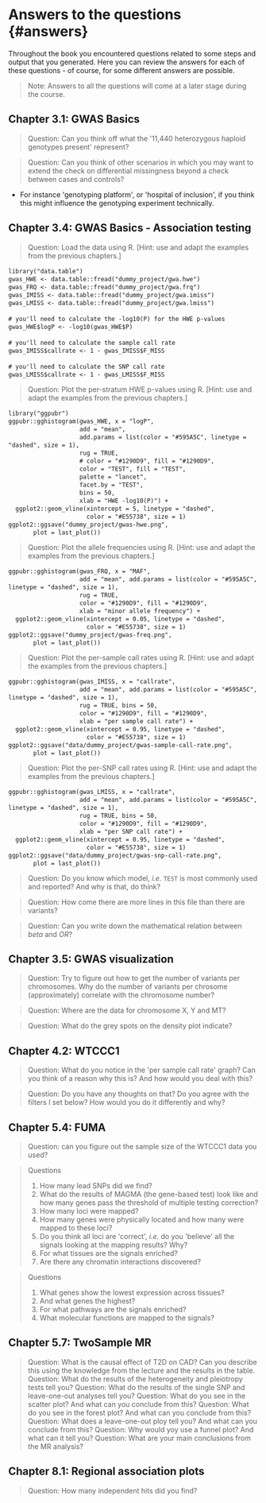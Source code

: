 # Answers to the questions {#answers}
<!-- ![](./img/_headers/banner_man_standing_dna.png){width=100%} -->





Throughout the book you encountered questions related to some steps and output that you generated. Here you can review the answers for each of these questions - of course, for some different answers are possible.

> Note: Answers to all the questions will come at a later stage during the course.

## Chapter 3.1: GWAS Basics
> Question: Can you think off what the '11,440 heterozygous haploid genotypes present' represent? 

> Question: Can you think of other scenarios in which you may want to extend the check on differential missingness beyond a check between cases and controls?
 * For instance 'genotyping platform', or 'hospital of inclusion', if you think this might influence the genotyping experiment technically.

## Chapter 3.4: GWAS Basics - Association testing

> Question: Load the data using R. [Hint: use and adapt the examples from the previous chapters.]

```
library("data.table")
gwas_HWE <- data.table::fread("dummy_project/gwa.hwe")
gwas_FRQ <- data.table::fread("dummy_project/gwa.frq")
gwas_IMISS <- data.table::fread("dummy_project/gwa.imiss")
gwas_LMISS <- data.table::fread("dummy_project/gwa.lmiss")

# you'll need to calculate the -log10(P) for the HWE p-values
gwas_HWE$logP <- -log10(gwas_HWE$P)

# you'll need to calculate the sample call rate
gwas_IMISS$callrate <- 1 - gwas_IMISS$F_MISS

# you'll need to calculate the SNP call rate
gwas_LMISS$callrate <- 1 - gwas_LMISS$F_MISS
```

> Question: Plot the per-stratum HWE p-values using R. [Hint: use and adapt the examples from the previous chapters.]

```
library("ggpubr")
ggpubr::gghistogram(gwas_HWE, x = "logP",
                    add = "mean",
                    add.params = list(color = "#595A5C", linetype = "dashed", size = 1),
                    rug = TRUE,
                    # color = "#1290D9", fill = "#1290D9",
                    color = "TEST", fill = "TEST",
                    palette = "lancet",
                    facet.by = "TEST",
                    bins = 50,
                    xlab = "HWE -log10(P)") +
  ggplot2::geom_vline(xintercept = 5, linetype = "dashed",
                      color = "#E55738", size = 1)
ggplot2::ggsave("dummy_project/gwas-hwe.png",
       plot = last_plot())
```

> Question: Plot the allele frequencies using R. [Hint: use and adapt the examples from the previous chapters.]

```
ggpubr::gghistogram(gwas_FRQ, x = "MAF",
                    add = "mean", add.params = list(color = "#595A5C", linetype = "dashed", size = 1),
                    rug = TRUE,
                    color = "#1290D9", fill = "#1290D9",
                    xlab = "minor allele frequency") +
  ggplot2::geom_vline(xintercept = 0.05, linetype = "dashed",
                      color = "#E55738", size = 1)
ggplot2::ggsave("dummy_project/gwas-freq.png",
       plot = last_plot())
```


> Question: Plot the per-sample call rates using R. [Hint: use and adapt the examples from the previous chapters.]

```
ggpubr::gghistogram(gwas_IMISS, x = "callrate",
                    add = "mean", add.params = list(color = "#595A5C", linetype = "dashed", size = 1),
                    rug = TRUE, bins = 50,
                    color = "#1290D9", fill = "#1290D9",
                    xlab = "per sample call rate") +
  ggplot2::geom_vline(xintercept = 0.95, linetype = "dashed",
                      color = "#E55738", size = 1)
ggplot2::ggsave("data/dummy_project/gwas-sample-call-rate.png",
       plot = last_plot())
```

> Question: Plot the per-SNP call rates using R. [Hint: use and adapt the examples from the previous chapters.]

```
ggpubr::gghistogram(gwas_LMISS, x = "callrate",
                    add = "mean", add.params = list(color = "#595A5C", linetype = "dashed", size = 1),
                    rug = TRUE, bins = 50,
                    color = "#1290D9", fill = "#1290D9",
                    xlab = "per SNP call rate") +
  ggplot2::geom_vline(xintercept = 0.95, linetype = "dashed",
                      color = "#E55738", size = 1)
ggplot2::ggsave("data/dummy_project/gwas-snp-call-rate.png",
       plot = last_plot())
```

> Question: Do you know which model, _i.e._ `TEST` is most commonly used and reported? And why is that, do think?

> Question: How come there are more lines in this file than there are variants?
 
> Question: Can you write down the mathematical relation between _beta_ and _OR_?

## Chapter 3.5: GWAS visualization

> Question: Try to figure out how to get the number of variants per chromosomes. Why do the number of variants per chrosome (approximately) correlate with the chromosome number?

> Question: Where are the data for chromosome X, Y and MT?

> Question: What do the grey spots on the density plot indicate?

## Chapter 4.2: WTCCC1

> Question: What do you notice in the 'per sample call rate' graph? Can you think of a reason why this is? And how would you deal with this?

> Question: Do you have any thoughts on that? Do you agree with the filters I set below? How would you do it differently and why?

## Chapter 5.4: FUMA

> Question: can you figure out the sample size of the WTCCC1 data you used?

> Questions
> 
> 1. How many lead SNPs did we find?
> 2. What do the results of MAGMA (the gene-based test) look like and how many genes pass the threshold of multiple testing correction?
> 3. How many loci were mapped?
> 4. How many genes were physically located and how many were mapped to these loci?
> 5. Do you think all loci are 'correct', _i.e._ do you 'believe' all the signals looking at the mapping results? Why?
> 6. For what tissues are the signals enriched?
> 7. Are there any chromatin interactions discovered?

> Questions
> 
> 1. What genes show the lowest expression across tissues?
> 2. And what genes the highest?
> 3. For what pathways are the signals enriched?
> 4. What molecular functions are mapped to the signals?

## Chapter 5.7: TwoSample MR

> Question: What is the causal effect of T2D on CAD? Can you describe this using the knowledge from the lecture and the results in the table.
> Question: What do the results of the heterogeneity and pleiotropy tests tell you?
> Question: What do the results of the single SNP and leave-one-out analyses tell you?
> Question: What do you see in the scatter plot? And what can you conclude from this?
> Question: What do you see in the forest plot? And what can you conclude from this?
> Question: What does a leave-one-out ploy tell you? And what can you conclude from this?
> Question: Why would yoy use a funnel plot? And what can it tell you?
> Question: What are your main conclusions from the MR analysis?

## Chapter 8.1: Regional association plots

> Question: How many independent hits did you find?

<script>
title=document.getElementById('header');
title.innerHTML = '<img src="./img/headers/banner_man_standing_dna.png" alt="Answers to questions">' + title.innerHTML
</script>
